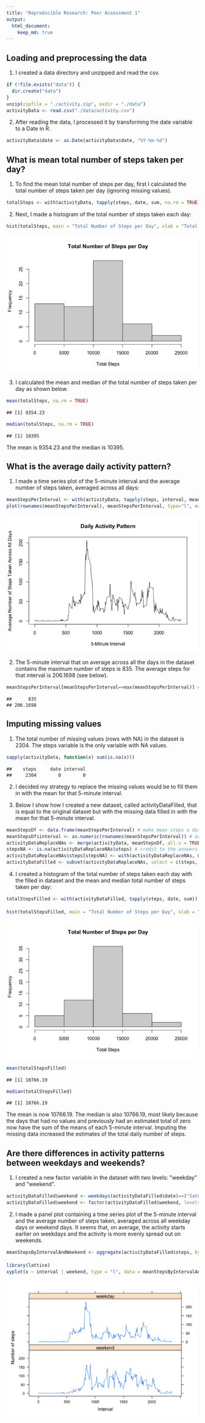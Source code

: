 ```yaml
---
title: "Reproducible Research: Peer Assessment 1"
output: 
  html_document:
    keep_md: true
---
```



## Loading and preprocessing the data

1. I created a data directory and unzipped and read the csv.

```r
if (!file.exists("data")) {
  dir.create("data")
}
unzip(zipfile = "./activity.zip", exdir = "./data")
activityData <- read.csv("./data/activity.csv")
```

2. After reading the data, I processed it by transforming the date variable to a Date in R.

```r
activityData$date <- as.Date(activityData$date, "%Y-%m-%d")
```

## What is mean total number of steps taken per day?

1. To find the mean total number of steps per day, first I calculated the total number of steps taken per day (ignoring missing values).

```r
totalSteps <- with(activityData, tapply(steps, date, sum, na.rm = TRUE))
```

2. Next, I made a histogram of the total number of steps taken each day:

```r
hist(totalSteps, main = "Total Number of Steps per Day", xlab = "Total Steps")
```

![](PA1_template_files/figure-html/unnamed-chunk-4-1.png)<!-- -->

3. I calculated the mean and median of the total number of steps taken per day as shown below.

```r
mean(totalSteps, na.rm = TRUE)
```

```
## [1] 9354.23
```

```r
median(totalSteps, na.rm = TRUE)
```

```
## [1] 10395
```
The mean is 9354.23 and the median is 10395.

## What is the average daily activity pattern?

1. I made a time series plot of the 5-minute interval and the average number of steps taken, averaged across all days:

```r
meanStepsPerInterval <- with(activityData, tapply(steps, interval, mean, na.rm = "TRUE"))
plot(rownames(meanStepsPerInterval), meanStepsPerInterval, type="l", main = "Daily Activity Pattern", xlab = "5-Minute Interval", ylab = "Average Number of Steps Taken Across All Days")
```

![](PA1_template_files/figure-html/unnamed-chunk-6-1.png)<!-- -->

2. The 5-minute interval that on average across all the days in the dataset contains the maximum number of steps is 835. The average steps for that interval is 206.1698 (see below).

```r
meanStepsPerInterval[meanStepsPerInterval==max(meanStepsPerInterval)] # gets the row where the mean steps is equal to the maximum
```

```
##      835 
## 206.1698
```

## Imputing missing values

1. The total number of missing values (rows with NA) in the dataset is 2304. The steps variable is the only variable with NA values.

```r
sapply(activityData, function(x) sum(is.na(x)))
```

```
##    steps     date interval 
##     2304        0        0
```

2. I decided my strategy to replace the missing values would be to fill them in with the mean for that 5-minute interval.

3. Below I show how I created a new dataset, called activityDataFilled, that is equal to the original dataset but with the missing data filled in with the mean for that 5-minute interval.

```r
meanStepsDf <- data.frame(meanStepsPerInterval) # make mean steps a data frame
meanStepsDf$interval <- as.numeric(rownames(meanStepsPerInterval)) # add interval as a variable
activityDataReplaceNAs <- merge(activityData, meanStepsDf, all.x = TRUE, by = "interval") # merge by interval
stepsNA <- is.na(activityDataReplaceNAs$steps) # credit to the answers at https://stackoverflow.com/questions/51777999/replace-missing-values-with-calculated-values for examples of how to replace NAs
activityDataReplaceNAs$steps[stepsNA] <- with(activityDataReplaceNAs, meanStepsPerInterval[stepsNA])
activityDataFilled <- subset(activityDataReplaceNAs, select = c(steps, interval, date)) # create a subset containing only the variables of the original dataset
```

4. I created a histogram of the total number of steps taken each day with the filled in dataset and the mean and median total number of steps taken per day:

```r
totalStepsFilled <- with(activityDataFilled, tapply(steps, date, sum))

hist(totalStepsFilled, main = "Total Number of Steps per Day", xlab = "Total Steps")
```

![](PA1_template_files/figure-html/unnamed-chunk-10-1.png)<!-- -->

```r
mean(totalStepsFilled)
```

```
## [1] 10766.19
```

```r
median(totalStepsFilled)
```

```
## [1] 10766.19
```
The mean is now 10766.19. The median is also 10766.19, most likely because the days that had no values and previously had an estimated total of zero now have the sum of the means of each 5-minute interval. Imputing the missing data increased the estimates of the total daily number of steps.

## Are there differences in activity patterns between weekdays and weekends?

1. I created a new factor variable in the dataset with two levels: "weekday" and "weekend".  

```r
activityDataFilled$weekend <- weekdays(activityDataFilled$date)==("Saturday")|weekdays(activityDataFilled$date)==("Sunday") # create the variable
activityDataFilled$weekend <- factor(activityDataFilled$weekend, levels = c("TRUE", "FALSE"), labels = c("weekend", "weekday")) # make it a factor
```

2. I made a panel plot containing a time series plot of the 5-minute interval and the average number of steps taken, averaged across all weekday days or weekend days. It seems that, on average, the activity starts earlier on weekdays and the activity is more evenly spread out on weekends.

```r
meanStepsByIntervalAndWeekend <- aggregate(activityDataFilled$steps, by=list(interval=activityDataFilled$interval, weekend=activityDataFilled$weekend), FUN=mean)

library(lattice)
xyplot(x ~ interval | weekend, type = "l", data = meanStepsByIntervalAndWeekend, layout = c(1,2), xlab = "Interval", ylab = "Number of steps")
```

![](PA1_template_files/figure-html/unnamed-chunk-12-1.png)<!-- -->
